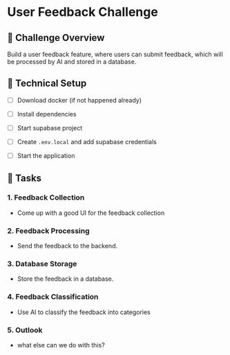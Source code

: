 # User Feedback Challenge

## 🎯 Challenge Overview

Build a user feedback feature, where users can submit feedback, which will be processed by AI and stored in a database.

## 📝 Technical Setup

- [ ] Download docker (if not happened already)
- [ ] Install dependencies
- [ ] Start supabase project
- [ ] Create `.env.local` and add supabase credentials
- [ ] Start the application


## 🚀 Tasks

### 1. Feedback Collection
- Come up with a good UI for the feedback collection

### 2. Feedback Processing
- Send the feedback to the backend.

### 3. Database Storage
- Store the feedback in a database.

### 4. Feedback Classification
- Use AI to classify the feedback into categories

### 5. Outlook
- what else can we do with this?
